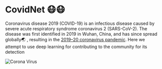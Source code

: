 # CovidNet 😷😷
Coronavirus disease 2019 (COVID-19) is an infectious disease caused by severe acute respiratory syndrome coronavirus 2 (SARS-CoV-2). The disease was first identified in 2019 in Wuhan, China, and has since spread globally🌏 , resulting in the [2019–20 coronavirus pandemic](https://en.wikipedia.org/wiki/2019%E2%80%9320_coronavirus_pandemic). Here we attempt to use deep learning for contributing to the community for its detection

![Corona Virus](https://github.com/smaranjitghose/CovidNet/blob/master/assets/covid19_vis.jpg)


